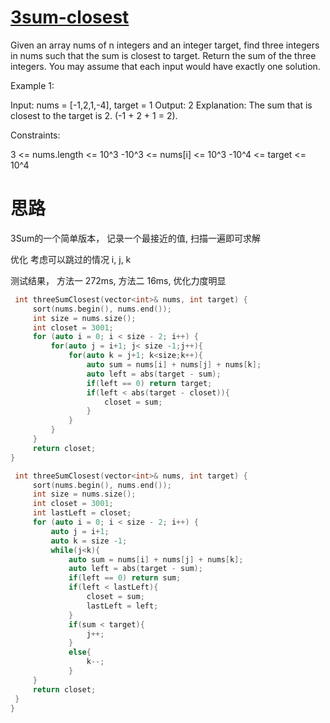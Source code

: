 # [3sum-closest](https://leetcode.com/problems/3sum-closest/)

Given an array nums of n integers and an integer target, find three integers in nums such that the sum is closest to target. Return the sum of the three integers. You may assume that each input would have exactly one solution.

Example 1:

Input: nums = [-1,2,1,-4], target = 1
Output: 2
Explanation: The sum that is closest to the target is 2. (-1 + 2 + 1 = 2).

Constraints:

3 <= nums.length <= 10^3
-10^3 <= nums[i] <= 10^3
-10^4 <= target <= 10^4

# 思路

3Sum的一个简单版本， 记录一个最接近的值, 扫描一遍即可求解

优化
考虑可以跳过的情况
i, j, k

测试结果， 方法一 272ms, 方法二 16ms, 优化力度明显

```cpp
 int threeSumClosest(vector<int>& nums, int target) {
     sort(nums.begin(), nums.end());
     int size = nums.size();
     int closet = 3001;
     for (auto i = 0; i < size - 2; i++) {
         for(auto j = i+1; j< size -1;j++){
             for(auto k = j+1; k<size;k++){
                 auto sum = nums[i] + nums[j] + nums[k];
                 auto left = abs(target - sum);
                 if(left == 0) return target;
                 if(left < abs(target - closet)){
                     closet = sum;
                 }
             }
         }
     }
     return closet;
}

 int threeSumClosest(vector<int>& nums, int target) {
     sort(nums.begin(), nums.end());
     int size = nums.size();
     int closet = 3001;
     int lastLeft = closet;
     for (auto i = 0; i < size - 2; i++) {
         auto j = i+1;
         auto k = size -1;
         while(j<k){
             auto sum = nums[i] + nums[j] + nums[k];
             auto left = abs(target - sum);
             if(left == 0) return sum;
             if(left < lastLeft){
                 closet = sum;
                 lastLeft = left;
             }
             if(sum < target){
                 j++;
             }
             else{
                 k--;
             }
     }
     return closet;
 }
}

```
